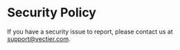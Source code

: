 # Security Policy

If you have a security issue to report, please contact us at [support@vectier.com](mailto:support@vectier.com).

